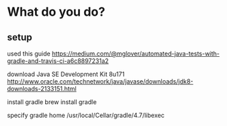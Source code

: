 # What do you do?

## setup

used this guide
https://medium.com/@mglover/automated-java-tests-with-gradle-and-travis-ci-a6c8897231a2

download  Java SE Development Kit 8u171
http://www.oracle.com/technetwork/java/javase/downloads/jdk8-downloads-2133151.html

install gradle
brew install gradle

specify gradle home
/usr/local/Cellar/gradle/4.7/libexec